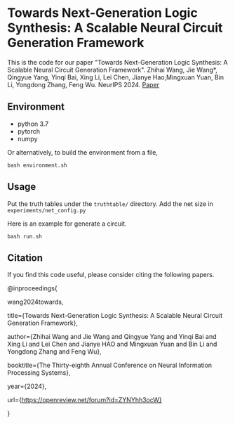 # Towards Next-Generation Logic Synthesis: A Scalable Neural Circuit Generation Framework

This is the code for our paper "Towards Next-Generation Logic Synthesis: A Scalable Neural Circuit Generation Framework". Zhihai Wang, Jie Wang*, Qingyue Yang, Yinqi Bai, Xing Li, Lei Chen, Jianye Hao,Mingxuan Yuan, Bin Li, Yongdong Zhang, Feng Wu. NeurIPS 2024. [Paper](https://openreview.net/pdf?id=ZYNYhh3ocW)

## Environment
- python 3.7
- pytorch
- numpy

Or alternatively, to build the environment from a file,

`bash environment.sh`

## Usage
Put the truth tables under the `truthtable/` directory. Add the net size in `experiments/net_config.py`

Here is an example for generate a circuit.

`bash run.sh`

## Citation
If you find this code useful, please consider citing the following papers.

@inproceedings{

wang2024towards,

title={Towards Next-Generation Logic Synthesis: A Scalable Neural Circuit Generation Framework},

author={Zhihai Wang and Jie Wang and Qingyue Yang and Yinqi Bai and Xing Li and Lei Chen and Jianye HAO and Mingxuan Yuan and Bin Li and Yongdong Zhang and Feng Wu},

booktitle={The Thirty-eighth Annual Conference on Neural Information Processing Systems},

year={2024},

url={https://openreview.net/forum?id=ZYNYhh3ocW}

}
